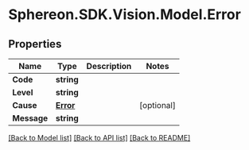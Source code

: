 # Sphereon.SDK.Vision.Model.Error
## Properties

Name | Type | Description | Notes
------------ | ------------- | ------------- | -------------
**Code** | **string** |  | 
**Level** | **string** |  | 
**Cause** | [**Error**](Error.md) |  | [optional] 
**Message** | **string** |  | 

[[Back to Model list]](../README.md#documentation-for-models) [[Back to API list]](../README.md#documentation-for-api-endpoints) [[Back to README]](../README.md)

